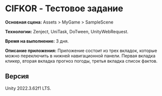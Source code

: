 # CIFKOR - Тестовое задание

**Основная сцена:** 
Assets > MyGame > SampleScene

**Технологии:**
Zenject, UniTask, DoTween, UnityWebRequest.

**Время на выполнение:**
3 дня.

**Описание приложения:**
Приложение состоит из трех вкладок, которые можно переключить в 
нижней навигационной панели. Первая вкладка кликер, вторая вкладка прогноз погоды, 
третья вкладка список фактов.

## Версия
Unity 2022.3.62f1 LTS.
